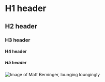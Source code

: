 # H1 header
## H2 header
### H3 header
#### H4 header
##### H5 header

![Image of Matt Berninger, lounging loungingly](https://media.pitchfork.com/photos/67cf3cf0593f7b596d9d8dce/2:1/w_2560%2Cc_limit/The-National-Matt-Berninger.jpeg)
